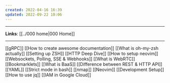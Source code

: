 ```yaml
---
created: 2022-04-16 16:39
updated: 2022-09-22 10:06
---
```

---
**Links**:  [[../000 home|000 Home]]

---

[[gRPC]]
[[How to create awesome documentation]]
[[What is oh-my-zsh actually]]
[[Setting up ZSH]]
[[HTTP Deep Dive]]
[[How to setup neovim]]
[[Websockets, Polling, SSE & Webhooks]]
[[What is WebRTC]]
[[Bookmarklets]]
[[What is BaaS]]
[[Difference between REST & HTTP API]]
[[YAML]]
[[Strict mode in bash]]
[[nmap]]
[[Neovim]]
[[Development Setup]]
[[How to use jq]]
[[IAM in Google Cloud]]